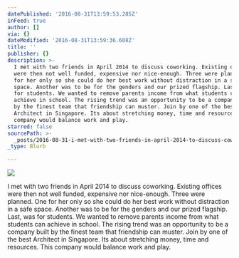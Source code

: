 ```yaml
---
datePublished: '2016-08-31T13:59:53.285Z'
inFeed: true
author: []
via: {}
dateModified: '2016-08-31T13:59:36.608Z'
title: ''
publisher: {}
description: >-
  I met with two friends in April 2014 to discuss coworking. Existing offices
  were then not well funded, expensive nor nice-enough. Three were planned. One
  for her only so she could do her best work without distraction in a safe
  space. Another was to be for the genders and our prized flagship. Last, was
  for students. We wanted to remove parents income from what students can
  achieve in school. The rising trend was an opportunity to be a company built
  by the finest team that friendship can muster. Join by one of the best
  Architect in Singapore. Its about stretching money, time and resources. This
  company would balance work and play.
starred: false
sourcePath: >-
  _posts/2016-08-31-i-met-with-two-friends-in-april-2014-to-discuss-coworking-e.md
_type: Blurb

---
```

![](https://the-grid-user-content.s3-us-west-2.amazonaws.com/49411601-11d6-479d-8355-fbee0f18982f.jpg)

I met with two friends in April 2014 to discuss coworking. Existing offices were then not well funded, expensive nor nice-enough. Three were planned. One for her only so she could do her best work without distraction in a safe space. Another was to be for the genders and our prized flagship. Last, was for students. We wanted to remove parents income from what students can achieve in school. The rising trend was an opportunity to be a company built by the finest team that friendship can muster. Join by one of the best Architect in Singapore. Its about stretching money, time and resources. This company would balance work and play.